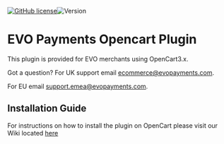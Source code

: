 [![GitHub license](https://img.shields.io/github/license/EVO-Payments/OpenCart)](https://github.com/EVO-Payments/OpenCart/blob/master/LICENSE)![Version](https://img.shields.io/badge/version-1.1.0-informational)

# EVO Payments Opencart Plugin

This plugin is provided for EVO merchants using OpenCart3.x. 

Got a question? For UK support email ecommerce@evopayments.com.

For EU email support.emea@evopayments.com.

## Installation Guide

For instructions on how to install the plugin on OpenCart please visit our Wiki located [here](https://github.com/EVO-Payments/OpenCart/wiki/Installation-of-EVO-Payments-Plugin-for-OpenCart)
